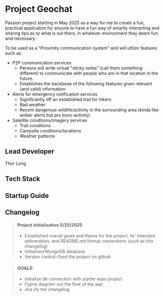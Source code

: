 # Project Geochat
Passion project starting in May 2025 as a way for me to create a fun, practical application for anyone to have a fun way of smartly interacting and sharing tips as to what is out there, in whatever environment they deem fun and necessary. 

To be used as a "Proximity communication system" and will utilize features such as:

* P2P communication services
    * Persons will write virtual "sticky notes" (call them something different) to communicate with people who are in that location in the future.
    * Establishes the backbone of the following features given relevant (and valid) information
* Alerts for emergency notification services
    * Significantly off an established trail for hikers
    * Bad weather
    * Recent dangerous wildlife/activity in the surrounding area (kinda like amber alerts but pro bono activity)
* Satellite conditions/imagery services
    * Trail conditions
    * Campsite conditions/locations
    * Weather patterns

## Lead Developer

Thor Long

## Tech Stack

## Startup Guide

## Changelog 

> #### Project initialization 5/25/2025
> 
> * Established overall goals and theme for the project, its' intended deliverables, and README.md format conventions (such as this changelog)
> * Initialized MongoDB database
> * Version control-ifyed the project on github

> #### GOALS: 
> * Initialize db connection with starter expo project
> * Figma diagram-out the flow of the app
> * Jira-ify the changelog